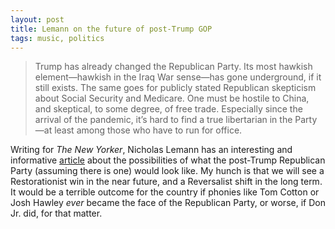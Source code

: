 ```yaml
---
layout: post
title: Lemann on the future of post-Trump GOP
tags: music, politics 
---
```


> Trump has already changed the Republican Party. Its most hawkish element—hawkish in the Iraq War sense—has gone underground, if it still exists. The same goes for publicly stated Republican skepticism about Social Security and Medicare. One must be hostile to China, and skeptical, to some degree, of free trade. Especially since the arrival of the pandemic, it’s hard to find a true libertarian in the Party—at least among those who have to run for office.

Writing for *The New Yorker*, Nicholas Lemann has an interesting and informative [article](https://www.newyorker.com/magazine/2020/11/02/the-republican-identity-crisis-after-trump) about the possibilities of what the post-Trump Republican Party (assuming there is one) would look like. My hunch is that we will see a Restorationist win in the near future, and a Reversalist shift in the long term. It would be a terrible outcome for the country if phonies like Tom Cotton or Josh Hawley *ever* became the face of the Republican Party, or worse, if Don Jr. did, for that matter. 
